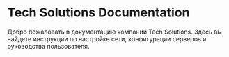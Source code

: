 # Tech Solutions Documentation

Добро пожаловать в документацию компании Tech Solutions. Здесь вы найдете инструкции по настройке сети, конфигурации серверов и руководства пользователя.


